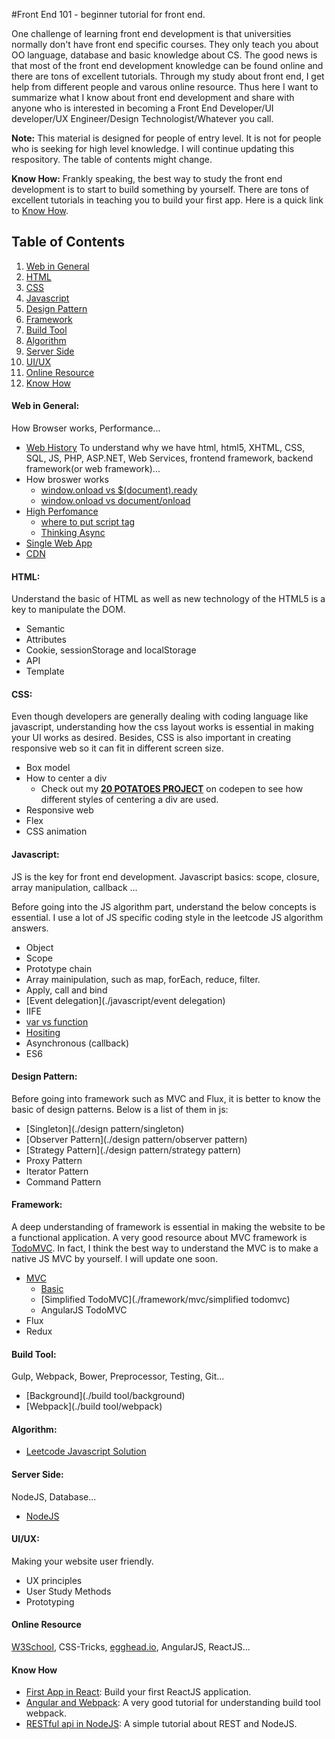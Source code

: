 #Front End 101 -  beginner tutorial for front end.

One challenge of learning front end development is that universities normally don't have front end specific courses. They only teach you about OO language, database and basic knowledge about CS. The good news is that most of the front end development knowledge can be found online and there are tons of excellent tutorials. Through my study about front end, I get help from different people and varous online resource. Thus here I want to summarize what I know about front end development and share with anyone who is interested in becoming a Front End Developer/UI developer/UX Engineer/Design Technologist/Whatever you call.

**Note:** This material is designed for people of entry level. It is not for people who is seeking for high level knowledge. I will continue updating this respository. The table of contents might change.

**Know How:** Frankly speaking, the best way to study the front end development is to start to build something by yourself. There are tons of excellent tutorials in teaching you to build your first app. Here is a quick link to [Know How](#know-how).

## Table of Contents

  1. [Web in General](#web-in-general)
  2. [HTML](#html)
  3. [CSS](#css)
  3. [Javascript](#js)
  5. [Design Pattern](#design-pattern)
  4. [Framework](#framework)
  5. [Build Tool](#build-tool)
  6. [Algorithm](#algorithm)
  7. [Server Side](#server-side)
  8. [UI&#47;UX](#uiux)
  9. [Online Resource](#online-resource)
  10. [Know How](#know-how)


####  Web in General:

How Browser works, Performance...
  * [Web History](./web-general/history)
    To understand why we have html, html5, XHTML, CSS, SQL, JS, PHP, ASP.NET, Web Services, frontend framework, backend framework(or web framework)...
  * How broswer works
    * [window.onload vs $(document).ready](http://stackoverflow.com/questions/3698200/window-onload-vs-document-ready)
    * [window.onload vs document/onload](http://stackoverflow.com/questions/588040/window-onload-vs-document-onload)
  * [High Perfomance](https://developer.yahoo.com/performance/rules.html)
    * [where to put script tag](http://stackoverflow.com/questions/436411/where-is-the-best-place-to-put-script-tags-in-html-markup)
    * [Thinking Async](https://css-tricks.com/thinking-async/)
  * [Single Web App](./web-general/single)
  * [CDN](https://www.nczonline.net/blog/2011/11/29/how-content-delivery-networks-cdns-work/)

#### HTML:

Understand the basic of HTML as well as new technology of the HTML5 is a key to manipulate the DOM.
  * Semantic
  * Attributes
  * Cookie, sessionStorage and localStorage
  * API
  * Template

#### CSS:

Even though developers are generally dealing with coding language like javascript, understanding how the css layout works is essential in making your UI works as desired. Besides, CSS is also important in creating responsive web so it can fit in different screen size.
  * Box model
  * How to center a div
    * Check out my __[20 POTATOES PROJECT](http://codepen.io/hkjpotato/full/yJjLRW/)__ on codepen to see how different styles of centering a div are used.
  * Responsive web
  * Flex
  * CSS animation

#### Javascript:

JS is the key for front end development. Javascript basics: scope, closure, array manipulation, callback ...

Before going into the JS algorithm part, understand the below concepts is essential. I use a lot of JS specific coding style in the leetcode JS algorithm answers.
  * Object
  * Scope
  * Prototype chain
  * Array mainipulation, such as map, forEach, reduce, filter.
  * Apply, call and bind
  * [Event delegation](./javascript/event delegation)
  * IIFE
  * [var vs function](http://stackoverflow.com/questions/336859/javascript-function-declaration-syntax-var-fn-function-vs-function-fn)
  * [Hositing](http://adripofjavascript.com/blog/drips/variable-and-function-hoisting)
  * Asynchronous (callback)
  * ES6

#### Design&#32;Pattern:
Before going into framework such as MVC and Flux, it is better to know the basic of design patterns. Below is a list of them in js:
  * [Singleton](./design pattern/singleton)
  * [Observer Pattern](./design pattern/observer pattern)
  * [Strategy Pattern](./design pattern/strategy pattern)
  * Proxy Pattern
  * Iterator Pattern
  * Command Pattern

#### Framework:

A deep understanding of framework is essential in making the website to be a functional application. A very good resource about MVC framework is [TodoMVC]. In fact, I think the best way to understand the MVC is to make a native JS MVC by yourself. I will update one soon.
  * [MVC](./framework/mvc)
      * [Basic](./framework/mvc/basic)
      * [Simplified TodoMVC](./framework/mvc/simplified todomvc)
      * AngularJS TodoMVC
  * Flux
  * Redux

  
#### Build Tool:

Gulp, Webpack, Bower, Preprocessor, Testing, Git...
  * [Background](./build tool/background)
  * [Webpack](./build tool/webpack)

#### Algorithm:
  * [Leetcode Javascript Solution](./algorithm/)

#### Server Side:

NodeJS, Database...
  * [NodeJS](./server/nodejs)

#### UI/UX:

Making your website user friendly.
  * UX principles
  * User Study Methods
  * Prototyping

#### Online Resource

[W3School], CSS-Tricks, [egghead.io], AngularJS, ReactJS...

#### Know How

  - [First App in React]: Build your first ReactJS application.
  - [Angular and Webpack]: A very good tutorial for understanding build tool webpack.
  - [RESTful api in NodeJS]: A simple tutorial about REST and NodeJS.


   [W3School]: <http://expressjs.com>
   [TodoMVC]: <http://todomvc.com/>
   [egghead.io]: <https://egghead.io/>
   [Angular and Webpack]:<https://egghead.io/series/angular-and-webpack-for-modular-applications>
   [First App in React]:<https://egghead.io/series/build-your-first-react-js-application> 
   [RESTful api in Nodejs]:<https://scotch.io/tutorials/build-a-restful-api-using-node-and-express-4>


